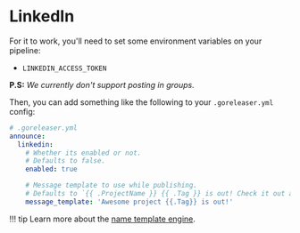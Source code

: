 # LinkedIn

For it to work, you'll need to set some environment variables on your pipeline:

- `LINKEDIN_ACCESS_TOKEN`

**P.S:** _We currently don't support posting in groups._

Then, you can add something like the following to your `.goreleaser.yml` config:

```yaml
# .goreleaser.yml
announce:
  linkedin:
    # Whether its enabled or not.
    # Defaults to false.
    enabled: true

    # Message template to use while publishing.
    # Defaults to `{{ .ProjectName }} {{ .Tag }} is out! Check it out at {{ .GitURL }}/releases/tag/{{ .Tag }}`
    message_template: 'Awesome project {{.Tag}} is out!'
```

!!! tip
    Learn more about the [name template engine](/customization/templates/).
